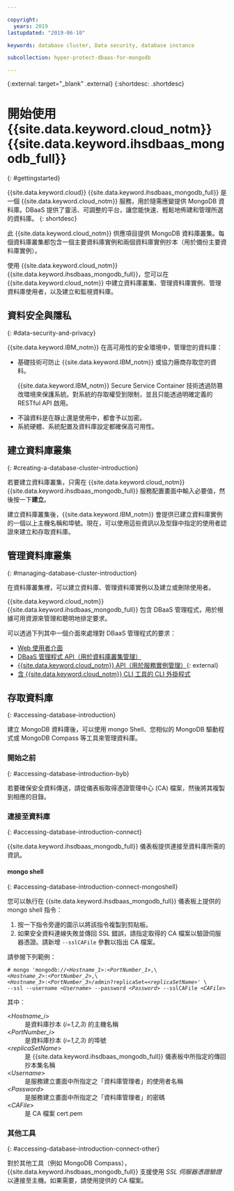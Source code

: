 ```yaml
---

copyright:
  years: 2019
lastupdated: "2019-06-10"

keywords: database cluster, Data security, database instance

subcollection: hyper-protect-dbaas-for-mongodb

---
```


{:external: target="_blank" .external}
{:shortdesc: .shortdesc}

# 開始使用 {{site.data.keyword.cloud_notm}} {{site.data.keyword.ihsdbaas_mongodb_full}}
{: #gettingstarted}

{{site.data.keyword.cloud}} {{site.data.keyword.ihsdbaas_mongodb_full}} 是一個 {{site.data.keyword.cloud_notm}} 服務，用於隨需應變提供 MongoDB 資料庫。DBaaS 提供了靈活、可調整的平台，讓您能快速、輕鬆地佈建和管理所選的資料庫。
{: shortdesc}

此 {{site.data.keyword.cloud_notm}} 供應項目提供 MongoDB 資料庫叢集。每個資料庫叢集都包含一個主要資料庫實例和兩個資料庫實例抄本（用於備份主要資料庫實例）。

使用 {{site.data.keyword.cloud_notm}} {{site.data.keyword.ihsdbaas_mongodb_full}}，您可以在 {{site.data.keyword.cloud_notm}} 中建立資料庫叢集、管理資料庫實例、管理資料庫使用者，以及建立和監視資料庫。

## 資料安全與隱私
{: #data-security-and-privacy}

{{site.data.keyword.IBM_notm}} 在高可用性的安全環境中，管理您的資料庫：
<ul>
<li>基礎技術可防止 {{site.data.keyword.IBM_notm}} 或協力廠商存取您的資料。<p>{{site.data.keyword.IBM_notm}} Secure Service Container 技術透過防篡改環境來保護系統。對系統的存取權受到限制，並且只能透過明確定義的 RESTful API 啟用。</p></li>
<li>不論資料是在靜止還是使用中，都會予以加密。</li>
<li>系統硬體、系統配置及資料庫設定都確保高可用性。</li>
</ul>

<!--
For more information, watch:

- [Data security and privacy using {{site.data.keyword.cloud_notm}} {{site.data.keyword.ihsdbaas_full}} - English version](https://www.youtube.com/watch?v=__IBP727IL8){: external}
- [Data security and privacy using {{site.data.keyword.cloud_notm}} {{site.data.keyword.ihsdbaas_full}} - Chinese version](https://v.youku.com/v_show/id_XMzc3ODQzMzYwMA==.html){: external}
-->

## 建立資料庫叢集
{: #creating-a-database-cluster-introduction}

若要建立資料庫叢集，只需在 {{site.data.keyword.cloud_notm}} {{site.data.keyword.ihsdbaas_mongodb_full}} 服務配置畫面中輸入必要值，然後按一下**建立**。

建立資料庫叢集後，{{site.data.keyword.IBM_notm}} 會提供已建立資料庫實例的一個以上主機名稱和埠號。現在，可以使用這些資訊以及型錄中指定的使用者認證來建立和存取資料庫。

## 管理資料庫叢集
{: #managing-database-cluster-introduction}

在資料庫叢集裡，可以建立資料庫、管理資料庫實例以及建立或刪除使用者。

{{site.data.keyword.cloud_notm}} {{site.data.keyword.ihsdbaas_mongodb_full}} 包含 DBaaS 管理程式，用於根據可用資源來管理和聰明地排定要求。

可以透過下列其中一個介面來處理對 DBaaS 管理程式的要求：

- [Web 使用者介面](/docs/services/hyper-protect-dbaas-for-mongodb?topic=hyper-protect-dbaas-for-mongodb-dbaas_webui_service)
- [DBaaS 管理程式 API（用於資料庫叢集管理）](/docs/services/hyper-protect-dbaas-for-mongodb?topic=hyper-protect-dbaas-for-mongodb-gen_inst_mgr_apis)
- [{{site.data.keyword.cloud_notm}} API（用於服務實例管理）](https://{DomainName}/apidocs/hyperp-dbaas){: external}
- [含 {{site.data.keyword.cloud_notm}} CLI 工具的 CLI 外掛程式](/docs/services/hyper-protect-dbaas-for-mongodb?topic=hyper-protect-dbaas-for-mongodb-install-ibm-cli)

## 存取資料庫
{: #accessing-database-introduction}

建立 MongoDB 資料庫後，可以使用 mongo Shell、您相似的 MongoDB 驅動程式或 MongoDB Compass 等工具來管理資料庫。

### 開始之前
{: #accessing-database-introduction-byb}

若要確保安全資料傳送，請從儀表板取得憑證管理中心 (CA) 檔案，然後將其複製到相應的目錄。

### 連接至資料庫
{: #accessing-database-introduction-connect}

{{site.data.keyword.ihsdbaas_mongodb_full}} 儀表板提供連接至資料庫所需的資訊。

#### mongo shell
{: #accessing-database-introduction-connect-mongoshell}

您可以執行在 {{site.data.keyword.ihsdbaas_mongodb_full}} 儀表板上提供的 mongo shell 指令：

1. 按一下指令旁邊的圖示以將該指令複製到剪貼板。
2. 如果安全資料連線失敗並傳回 SSL 錯誤，請指定取得的 CA 檔案以驗證伺服器憑證。請新增 `--sslCAFile` 參數以指出 CA 檔案。

請參閱下列範例：

<pre><code class="hljs"># mongo 'mongodb:/&sol;&lt;<em>Hostname_1</em>&gt;&colon;&lt;<em>PortNumber_1</em>&gt;,\
&lt;<em>Hostname_2</em>&gt;&colon;&lt;<em>PortNumber_2</em>&gt;,\
&lt;<em>Hostname_3</em>&gt;&colon;&lt;<em>PortNumber_3</em>&gt;/admin?replicaSet=&lt;<em>replicaSetName</em>&gt;' \
--ssl --username &lt;<em>Username</em>&gt; --password &lt;<em>Password</em>&gt; --sslCAFile &lt;<em>CAFile</em>&gt;</code></pre>

其中：
<dl>
  <dt> &lt;<em>Hostname_i</em>&gt;</dt>
    <dd> 是資料庫抄本 (<em>i=1,2,3</em>) 的主機名稱</dd>
  <dt> &lt;<em>PortNumber_i</em>&gt;</dt>
    <dd> 是資料庫抄本 (<em>i=1,2,3</em>) 的埠號</dd>
  <dt> &lt;<em>replicaSetName</em>&gt;</dt>
    <dd> 是 {{site.data.keyword.ihsdbaas_mongodb_full}} 儀表板中所指定的傳回抄本集名稱</dd>
  <dt> &lt;<em>Username</em>&gt; </dt>
    <dd> 是服務建立畫面中所指定之「資料庫管理者」的使用者名稱</dd>
  <dt> &lt;<em>Password</em>&gt; </dt>
    <dd> 是服務建立畫面中所指定之「資料庫管理者」的密碼</dd>
  <dt> &lt;<em>CAFile</em>&gt;</dt>
    <dd> 是 CA 檔案 cert.pem</dd>
</dl>


### 其他工具
{: #accessing-database-introduction-connect-other}

對於其他工具（例如 MongoDB Compass），{{site.data.keyword.ihsdbaas_mongodb_full}} 支援使用 *SSL 伺服器憑證驗證* 以連接至主機。如果需要，請使用提供的 CA 檔案。
